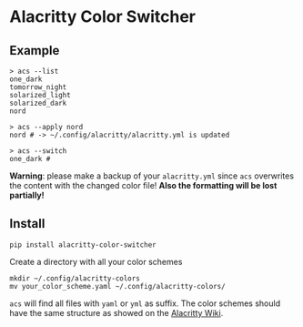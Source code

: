# Alacritty Color Switcher

## Example
```
> acs --list
one_dark
tomorrow_night
solarized_light
solarized_dark
nord

> acs --apply nord
nord # -> ~/.config/alacritty/alacritty.yml is updated

> acs --switch
one_dark #
```

**Warning**: please make a backup of your `alacritty.yml` since `acs` overwrites
the content with the changed color file! **Also the formatting will be lost
partially!**


## Install
```
pip install alacritty-color-switcher
```

Create a directory with all your color schemes
```
mkdir ~/.config/alacritty-colors
mv your_color_scheme.yaml ~/.config/alacritty-colors/
```

`acs` will find all files with `yaml` or `yml` as suffix.
The color schemes should have the same structure as showed on the [Alacritty
Wiki](https://github.com/jwilm/alacritty/wiki/Color-schemes).
